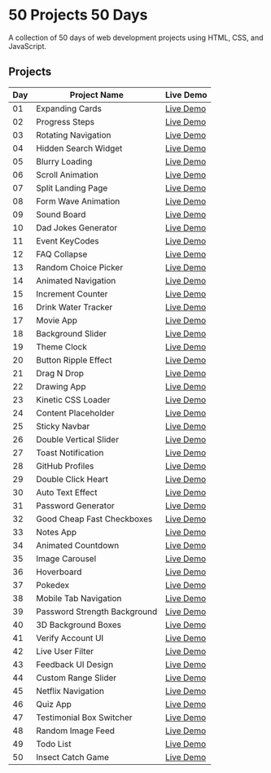 # 50 Projects 50 Days

A collection of 50 days of web development projects using HTML, CSS, and JavaScript.

## Projects

| Day | Project Name | Live Demo |
|-----|--------------|-----------|
| 01 | Expanding Cards | [Live Demo](https://winnwy.github.io/50projects50days/expanding-cards/) |
| 02 | Progress Steps | [Live Demo](https://winnwy.github.io/50projects50days/progress-steps/) |
| 03 | Rotating Navigation | [Live Demo](https://winnwy.github.io/50projects50days/rotating-navigation/) |
| 04 | Hidden Search Widget | [Live Demo]() |
| 05 | Blurry Loading | [Live Demo]() |
| 06 | Scroll Animation | [Live Demo]() |
| 07 | Split Landing Page | [Live Demo]() |
| 08 | Form Wave Animation | [Live Demo]() |
| 09 | Sound Board | [Live Demo]() |
| 10 | Dad Jokes Generator | [Live Demo]() |
| 11 | Event KeyCodes | [Live Demo]() |
| 12 | FAQ Collapse | [Live Demo]() |
| 13 | Random Choice Picker | [Live Demo]() |
| 14 | Animated Navigation | [Live Demo]() |
| 15 | Increment Counter | [Live Demo]() |
| 16 | Drink Water Tracker | [Live Demo]() |
| 17 | Movie App | [Live Demo]() |
| 18 | Background Slider | [Live Demo]() |
| 19 | Theme Clock | [Live Demo]() |
| 20 | Button Ripple Effect | [Live Demo]() |
| 21 | Drag N Drop | [Live Demo]() |
| 22 | Drawing App | [Live Demo]() |
| 23 | Kinetic CSS Loader | [Live Demo]() |
| 24 | Content Placeholder | [Live Demo]() |
| 25 | Sticky Navbar | [Live Demo]() |
| 26 | Double Vertical Slider | [Live Demo]() |
| 27 | Toast Notification | [Live Demo]() |
| 28 | GitHub Profiles | [Live Demo]() |
| 29 | Double Click Heart | [Live Demo]() |
| 30 | Auto Text Effect | [Live Demo]() |
| 31 | Password Generator | [Live Demo]() |
| 32 | Good Cheap Fast Checkboxes | [Live Demo]() |
| 33 | Notes App | [Live Demo]() |
| 34 | Animated Countdown | [Live Demo]() |
| 35 | Image Carousel | [Live Demo]() |
| 36 | Hoverboard | [Live Demo]() |
| 37 | Pokedex | [Live Demo]() |
| 38 | Mobile Tab Navigation | [Live Demo]() |
| 39 | Password Strength Background | [Live Demo]() |
| 40 | 3D Background Boxes | [Live Demo]() |
| 41 | Verify Account UI | [Live Demo]() |
| 42 | Live User Filter | [Live Demo]() |
| 43 | Feedback UI Design | [Live Demo]() |
| 44 | Custom Range Slider | [Live Demo]() |
| 45 | Netflix Navigation | [Live Demo]() |
| 46 | Quiz App | [Live Demo]() |
| 47 | Testimonial Box Switcher | [Live Demo]() |
| 48 | Random Image Feed | [Live Demo]() |
| 49 | Todo List | [Live Demo]() |
| 50 | Insect Catch Game | [Live Demo]() |